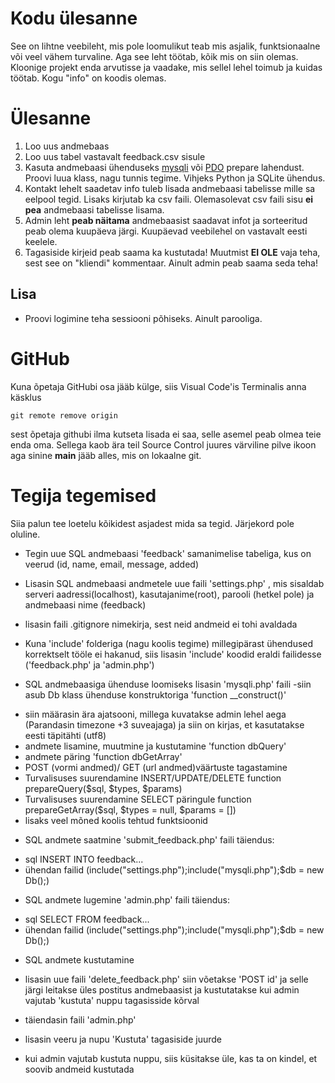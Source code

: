 # Kodu ülesanne 

See on lihtne veebileht, mis pole loomulikut teab mis asjalik, funktsionaalne või veel vähem turvaline. Aga see leht töötab, kõik mis on siin olemas. Kloonige projekt enda arvutisse ja vaadake, mis sellel lehel toimub ja kuidas töötab. Kogu "info" on koodis olemas. 

# Ülesanne

1. Loo uus andmebaas
2. Loo uus tabel vastavalt feedback.csv sisule
3. Kasuta andmebaasi ühenduseks [mysqli](https://www.php.net/manual/en/book.mysqli.php) või [PDO](https://www.php.net/manual/en/pdo.connections.php) prepare lahendust. Proovi luua klass, nagu tunnis tegime. Vihjeks Python ja SQLite ühendus.
4. Kontakt lehelt saadetav info tuleb lisada andmebaasi tabelisse mille sa eelpool tegid. Lisaks kirjutab ka csv faili. Olemasolevat csv faili sisu **ei pea** andmebaasi tabelisse lisama.
5. Admin leht **peab näitama** andmebaasist saadavat infot ja sorteeritud peab olema kuupäeva järgi. Kuupäevad veebilehel on vastavalt eesti keelele.
6. Tagasiside kirjeid peab saama ka kustutada! Muutmist **EI OLE** vaja teha, sest see on "kliendi" kommentaar. Ainult admin peab saama seda teha!

## Lisa
- Proovi logimine teha sessiooni põhiseks. Ainult parooliga.

# GitHub
Kuna õpetaja GitHubi osa jääb külge, siis Visual Code'is Terminalis anna käsklus 
```
git remote remove origin
```
sest õpetaja githubi ilma kutseta lisada ei saa, selle asemel peab olmea teie enda oma. Sellega kaob ära teil Source Control juures värviline pilve ikoon aga sinine **main** jääb alles, mis on lokaalne git.

# Tegija tegemised

Siia palun tee loetelu kõikidest asjadest mida sa tegid. Järjekord pole oluline.

* Tegin uue SQL andmebaasi 'feedback' samanimelise tabeliga, kus on veerud (id, name, email, message, added)

* Lisasin SQL andmebaasi andmetele uue faili 'settings.php' , mis sisaldab serveri aadressi(localhost), kasutajanime(root), parooli (hetkel pole) ja andmebaasi nime (feedback)
 - lisasin faili .gitignore nimekirja, sest neid andmeid ei tohi avaldada

* Kuna 'include' folderiga (nagu koolis tegime) millegipärast ühendused korrektselt tööle ei hakanud, siis lisasin 'include' koodid eraldi failidesse ('feedback.php' ja 'admin.php')

* SQL andmebaasiga ühenduse loomiseks lisasin 'mysqli.php' faili
-siin asub Db klass ühenduse konstruktoriga 'function __construct()'
- siin määrasin ära ajatsooni, millega kuvatakse admin lehel aega (Parandasin timezone +3 suveajaga) ja siin on kirjas, et kasutatakse eesti täpitähti (utf8)
- andmete lisamine, muutmine ja kustutamine 'function dbQuery'
- andmete päring 'function dbGetArray'
- POST (vormi andmed)/ GET (url andmed)väärtuste tagastamine
- Turvalisuses suurendamine INSERT/UPDATE/DELETE 
function prepareQuery($sql, $types, $params)
- Turvalisuses suurendamine SELECT päringule
function prepareGetArray($sql, $types = null, $params = []) 
- lisaks veel mõned koolis tehtud funktsioonid 


* SQL andmete saatmine
'submit_feedback.php' faili täiendus:
- sql INSERT INTO feedback...
- ühendan failid (include("settings.php");include("mysqli.php");$db = new Db();)

* SQL andmete lugemine
'admin.php' faili täiendus:
- sql SELECT FROM feedback...
- ühendan failid (include("settings.php");include("mysqli.php");$db = new Db();)

* SQL andmete kustutamine 

 - lisasin uue faili 'delete_feedback.php'
  siin võetakse 'POST id' ja selle järgi leitakse üles postitus andmebaasist ja kustutatakse kui admin vajutab 'kustuta' nuppu tagasisside kõrval

 - täiendasin faili 'admin.php' 
  - lisasin veeru ja nupu 'Kustuta' tagasiside juurde
  - kui admin vajutab kustuta nuppu, siis küsitakse üle, kas ta on kindel, et soovib andmeid kustutada
 
 